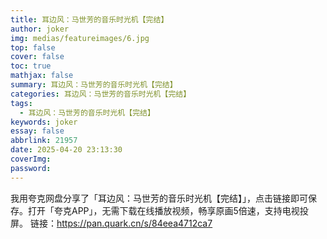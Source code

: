 ```yaml
---
title: 耳边风：马世芳的音乐时光机【完结】
author: joker
img: medias/featureimages/6.jpg
top: false
cover: false
toc: true
mathjax: false
summary: 耳边风：马世芳的音乐时光机【完结】
categories: 耳边风：马世芳的音乐时光机【完结】
tags:
  - 耳边风：马世芳的音乐时光机【完结】
keywords: joker
essay: false
abbrlink: 21957
date: 2025-04-20 23:13:30
coverImg:
password:
---
```


我用夸克网盘分享了「耳边风：马世芳的音乐时光机【完结】」，点击链接即可保存。打开「夸克APP」，无需下载在线播放视频，畅享原画5倍速，支持电视投屏。
链接：https://pan.quark.cn/s/84eea4712ca7
